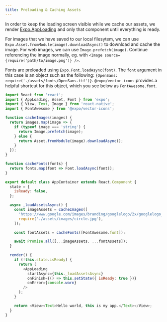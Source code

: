 ```yaml
---
title: Preloading & Caching Assets
---
```


In order to keep the loading screen visible while we cache our assets, we render [Expo.AppLoading](../sdk/app-loading.html#app-loading) and only that component until everything is ready.

For images that we have saved to our local filesytem, we can use `Expo.Asset.fromModule(image).downloadAsync()` to download and cache the image. For web images, we can use `Image.prefetch(image)`. Continue referencing the image normally, eg. with `<Image source={require('path/to/image.png')} />`.

Fonts are preloaded using `Expo.Font.loadAsync(font)`. The `font`
argument in this case is an object such as the following: `{OpenSans:
require('./assets/fonts/OpenSans.ttf')}`. `@expo/vector-icons` provides a helpful shortcut for this object, which you see below as `FontAwesome.font`.

```javascript
import React from 'react';
import { AppLoading, Asset, Font } from 'expo';
import { View, Text, Image } from 'react-native';
import { FontAwesome } from '@expo/vector-icons';

function cacheImages(images) {
  return images.map(image => {
    if (typeof image === 'string') {
      return Image.prefetch(image);
    } else {
      return Asset.fromModule(image).downloadAsync();
    }
  });
}

function cacheFonts(fonts) {
  return fonts.map(font => Font.loadAsync(font));
}

export default class AppContainer extends React.Component {
  state = {
    isReady: false,
  };

  async _loadAssetsAsync() {
    const imageAssets = cacheImages([
      'https://www.google.com/images/branding/googlelogo/2x/googlelogo_color_272x92dp.png',
      require('./assets/images/circle.jpg'),
    ]);

    const fontAssets = cacheFonts([FontAwesome.font]);

    await Promise.all([...imageAssets, ...fontAssets]);
  }

  render() {
    if (!this.state.isReady) {
      return (
        <AppLoading
          startAsync={this._loadAssetsAsync}
          onFinish={() => this.setState({ isReady: true })}
          onError={console.warn}
        />
      );
    }

    return <View><Text>Hello world, this is my app.</Text></View>;
  }
}
```